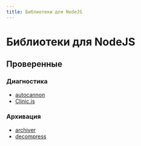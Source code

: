 ```yaml
---
title: Библиотеки для NodeJS
---
```


# Библиотеки для NodeJS

## Проверенные

### Диагностика
- [autocannon](https://github.com/mcollina/autocannon) 
- [Clinic.js](https://github.com/nearform/node-clinic) 

### Архивация
- [archiver](https://github.com/archiverjs/node-archiver) 
- [decompress](https://github.com/kevva/decompress) 